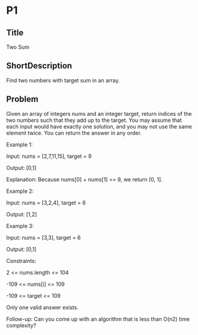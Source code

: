 # P1  

## Title 

Two Sum

## ShortDescription

Find two numbers with target sum in an array.

## Problem

Given an array of integers nums and an integer target, return indices of the two numbers such that they add up to the target. 
You may assume that each input would have exactly one solution, and you may not use the same element twice. 
You can return the answer in any order. 

Example 1: 


Input: nums = [2,7,11,15], target = 9 

Output: [0,1] 

Explanation: Because nums[0] + nums[1] == 9, we return [0, 1]. 

Example 2: 

 

Input: nums = [3,2,4], target = 6 

Output: [1,2] 

Example 3: 

 

Input: nums = [3,3], target = 6 

Output: [0,1] 

  
 

Constraints: 

 

2 <= nums.length <= 104 

-109 <= nums[i] <= 109 

-109 <= target <= 109 

Only one valid answer exists. 

  

 

Follow-up: Can you come up with an algorithm that is less than O(n2) time complexity? 


